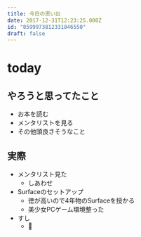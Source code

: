 ```yaml
---
title: 今日の思い出
date: 2017-12-31T12:23:25.000Z
id: "8599973812331846550"
draft: false
---
```

# today
## やろうと思ってたこと
- お本を読む
- メンタリストを見る
- その他頭良さそうなこと

## 実際
- メンタリスト見た
  - しあわせ
- Surfaceのセットアップ
  - 徳が高いので4年物のSurfaceを授かる
  - 美少女PCゲーム環境整った
- すし
  - 🍣
